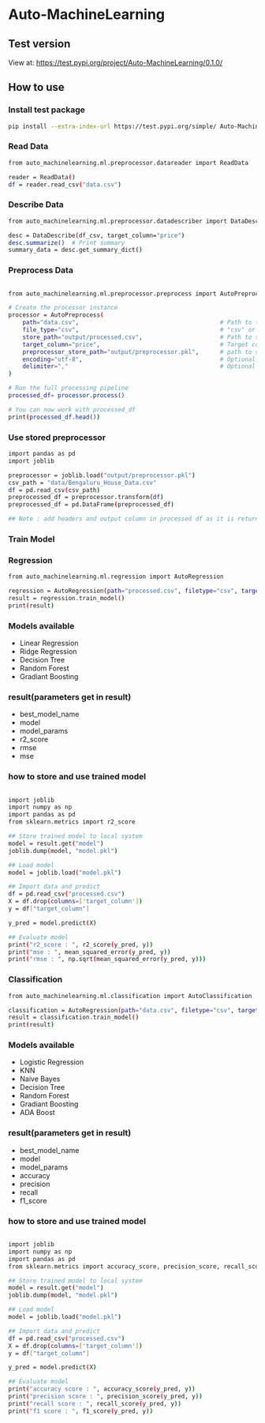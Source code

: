 # Auto-MachineLearning 


## Test version
View at:
https://test.pypi.org/project/Auto-MachineLearning/0.1.0/


## How to use 


### Install test package

```bash
pip install --extra-index-url https://test.pypi.org/simple/ Auto-MachineLearning==0.1.0
```

### Read Data

```bash
from auto_machinelearning.ml.preprocessor.datareader import ReadData

reader = ReadData()
df = reader.read_csv("data.csv")
```

### Describe Data

```bash
from auto_machinelearning.ml.preprocessor.datadescriber import DataDescribe

desc = DataDescribe(df_csv, target_column="price")
desc.summarize()  # Print summary
summary_data = desc.get_summary_dict()
```

### Preprocess Data
```bash

from auto_machinelearning.ml.preprocessor.preprocess import AutoPreprocess

# Create the processor instance
processor = AutoPreprocess(
    path="data.csv",                                        # Path to the file
    file_type="csv",                                        # "csv" or "excel"
    store_path="output/processed.csv",                      # Path to save the result
    target_column="price",                                  # Target column name
    preprocessor_store_path="output/preprocessor.pkl",      # path to store preprocessor 
    encoding="utf-8",                                       # Optional parameters passed to read_csv
    delimiter=","                                           # Optional (if CSV uses different delimiter)
)

# Run the full processing pipeline
processed_df= processor.process()

# You can now work with processed_df
print(processed_df.head())
```

### Use stored preprocessor

```bash 
import pandas as pd 
import joblib 

preprocessor = joblib.load("output/preprocessor.pkl")
csv_path = "data/Bengaluru_House_Data.csv"
df = pd.read_csv(csv_path)
preprocessed_df = preprocessor.transform(df)
preprocessed_df = pd.DataFrame(preprocessed_df)

## Note : add headers and output column in processed df as it is returning processed raw data. 
```

### Train Model

### Regression

```bash 
from auto_machinelearning.ml.regression import AutoRegression

regression = AutoRegression(path="processed.csv", filetype="csv", target_column="price")
result = regression.train_model()
print(result)

```

### Models available 

- Linear Regression
- Ridge Regression 
- Decision Tree
- Random Forest
- Gradiant Boosting

### result(parameters get in result)

- best_model_name
- model
- model_params
- r2_score
- rmse
- mse

### how to store and use trained model

```bash

import joblib 
import numpy as np
import pandas as pd 
from sklearn.metrics import r2_score

## Store trained model to local system
model = result.get("model")
joblib.dump(model, "model.pkl")

## Load model
model = joblib.load("model.pkl")

## Import data and predict
df = pd.read_csv("processed.csv")
X = df.drop(columns=['target_column'])
y = df["target_column"]

y_pred = model.predict(X)

## Evaluate model 
print("r2_score : ", r2_score(y_pred, y))
print("mse : ", mean_squared_error(y_pred, y))
print("rmse : ", np.sqrt(mean_squared_error(y_pred, y)))

```

### Classification

```bash 
from auto_machinelearning.ml.classification import AutoClassification

classification = AutoRegression(path="data.csv", filetype="csv", target_column="target_column")
result = classification.train_model()
print(result)

```

### Models available 

- Logistic Regression
- KNN 
- Naive Bayes
- Decision Tree
- Random Forest
- Gradiant Boosting
- ADA Boost

### result(parameters get in result)

- best_model_name
- model
- model_params
- accuracy
- precision
- recall
- f1_score

### how to store and use trained model

```bash

import joblib 
import numpy as np
import pandas as pd 
from sklearn.metrics import accuracy_score, precision_score, recall_score, f1_score

## Store trained model to local system
model = result.get("model")
joblib.dump(model, "model.pkl")

## Load model
model = joblib.load("model.pkl")

## Import data and predict
df = pd.read_csv("processed.csv")
X = df.drop(columns=['target_column'])
y = df["target_column"]

y_pred = model.predict(X)

## Evaluate model 
print("accuracy score : ", accuracy_score(y_pred, y))
print("precision score : ", precision_score(y_pred, y))
print("recall score : ", recall_score(y_pred, y))
print("f1 score : ", f1_score(y_pred, y))
```